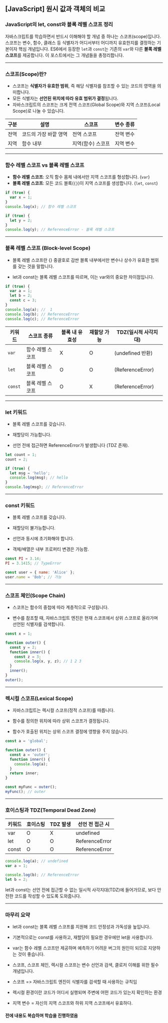 ## [JavaScript] 원시 값과 객체의 비교

### JavaScript의 let, const와 블록 레벨 스코프 정리

자바스크립트를 학습하면서 반드시 이해해야 할 개념 중 하나는 스코프(scope)입니다. 스코프는 변수, 함수, 클래스 등 식별자가 어디서부터 어디까지 유효한지를 결정하는 기본이자 핵심 개념입니다. ES6에서 등장한 `let`과 `const`는 기존의 `var`와 다른 **블록 레벨 스코프**를 제공합니다. 이 포스트에서는 그 개념들을 총정리합니다.

---

### 스코프(Scope)란?

- 스코프는 **식별자가 유효한 범위**, 즉 해당 식별자를 참조할 수 있는 코드의 영역을 의미합니다.
- 모든 식별자는 **선언된 위치에 따라 유효 범위가 결정**됩니다.
- 자바스크립트의 스코프는 크게 전역 스코프(Global Scope)와 지역 스코프(Local Scope)로 나눌 수 있습니다.

| 구분   | 설명               | 스코프        | 변수 종류   |
|--------|--------------------|---------------|-------------|
| 전역   | 코드의 가장 바깥 영역 | 전역 스코프     | 전역 변수     |
| 지역   | 함수 내부            | 지역(함수) 스코프 | 지역 변수     |


---

### 함수 레벨 스코프 vs 블록 레벨 스코프

- **함수 레벨 스코프**: 오직 함수 몸체 내에서만 지역 스코프를 형성합니다. (`var`)
- **블록 레벨 스코프**: 모든 코드 블록(`{}`)이 지역 스코프를 생성합니다. (`let`, `const`)

```javascript
if (true) {
  var x = 1;
}
console.log(x); // 함수 레벨 스코프

if (true) {
  let y = 2;
}
console.log(y); // ReferenceError - 블록 레벨 스코프

```

---
### 블록 레벨 스코프 (Block-level Scope)
- 블록 레벨 스코프란 {} 중괄호로 감싼 블록 내부에서만 변수나 상수가 유효한 범위를 갖는 것을 말합니다.

- let과 const는 블록 레벨 스코프를 따르며, 이는 var와의 중요한 차이점입니다.

```js
if (true) {
  var a = 1;
  let b = 2;
  const c = 3;
}
console.log(a); //  1
console.log(b); // ReferenceError
console.log(c); // ReferenceError
```
| 키워드     | 스코프 종류    | 블록 내 유효성 | 재할당 가능 | TDZ(일시적 사각지대)      |
| ------- | --------- | -------- | ------ | ------------------ |
| `var`   | 함수 레벨 스코프 | X        | O      |  (undefined 반환)   |
| `let`   | 블록 레벨 스코프 | O        | O      |  (ReferenceError) |
| `const` | 블록 레벨 스코프 | O        | X      |  (ReferenceError) |

---

### let 키워드
- 블록 레벨 스코프를 갖습니다.

- 재할당이 가능합니다.

- 선언 전에 접근하면 ReferenceError가 발생합니다 (TDZ 존재).
```js
let count = 1;
count = 2;

if (true) {
  let msg = 'hello';
  console.log(msg); // hello
}
console.log(msg); // ReferenceError
```
---
### const 키워드
- 블록 레벨 스코프를 갖습니다.

- 재할당이 불가능합니다.

- 선언과 동시에 초기화해야 합니다.

- 객체/배열은 내부 프로퍼티 변경은 가능함.
``` js
const PI = 3.14;
PI = 3.1415; // TypeError

const user = { name: 'Alice' };
user.name = 'Bob'; // 가능
```

---
### 스코프 체인(Scope Chain)
- 스코프는 함수의 중첩에 따라 계층적으로 구성됩니다.

- 변수를 참조할 때, 자바스크립트 엔진은 현재 스코프에서 상위 스코프로 올라가며 선언된 식별자를 검색합니다.

``` js
const x = 1;

function outer() {
  const y = 2;
  function inner() {
    const z = 3;
    console.log(x, y, z); // 1 2 3
  }
  inner();
}
outer();
```
---
### 렉시컬 스코프(Lexical Scope)
- 자바스크립트는 렉시컬 스코프(정적 스코프)를 따릅니다.

- 함수를 정의한 위치에 따라 상위 스코프가 결정됩니다.

- 함수가 호출된 위치는 상위 스코프 결정에 영향을 주지 않습니다.

```js
const a = 'global';

function outer() {
  const a = 'outer';
  function inner() {
    console.log(a);
  }
  return inner;
}

const myFunc = outer();
myFunc(); // outer

```
--- 
### 호이스팅과 TDZ(Temporal Dead Zone)

| 키워드   | 호이스팅 | TDZ 발생 | 선언 전 접근 시      |
| ----- | ---- | ------ | -------------- |
| var   | O    | X      | undefined      |
| let   | O    | O      | ReferenceError |
| const | O    | O      | ReferenceError |

```js
console.log(a); // undefined
var a = 1;

console.log(b); // ReferenceError
let b = 2;
```

let과 const는 선언 전에 접근할 수 없는 일시적 사각지대(TDZ)에 들어가므로, 보다 안전한 코드를 작성할 수 있도록 도와줍니다.

---
 
 ### 마무리 요약
- let과 const는 블록 레벨 스코프를 지원해 코드 안정성과 가독성을 높입니다.

- 기본적으로는 const를 사용하고, 재할당이 필요한 경우에만 let을 사용합니다.

- var는 함수 레벨 스코프만 제공하며 예측하기 어려운 버그의 원인이 되므로 지양하는 것이 좋습니다.

- 스코프, 스코프 체인, 렉시컬 스코프는 변수 선언과 검색, 클로저 이해를 위한 필수 개념입니다.

- 스코프  => 자바스크립트 엔진이 식별자를 검색할 때 사용하는 규칙임

- 렉시컬 환경이란 코드가 어디서 실행되며 주변에 어떤 코드가 있는지 확인하는 환경

- 지역 변수 = 자신의 지역 스코프와 하위 지역 스코프에서 유효하다.


#### 전에 내용도 복습하며 학습을 진행하였음